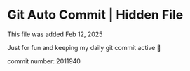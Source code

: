 # Git Auto Commit | Hidden File

This file was added Feb 12, 2025

Just for fun and keeping my daily git commit active 🤪

commit number: 2011940
